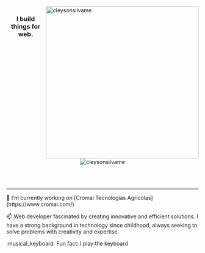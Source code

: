   <img src="https://github-readme-stats.vercel.app/api?username=cleysonsilvame&show_icons=true&bg_color=080c0f&title_color=fff&text_color=9f9f9f&icon_color=FD3838" alt="cleysonsilvame" min-width="400px" max-width="400px" width="400px" align="right"/> 

<h3 align="center">I build things for web.</h3>

<p align="center">
  <img src="https://komarev.com/ghpvc/?username=cleysonsilvame" alt="cleysonsilvame" />
</p>

<br/>
<br/>

  ---

<p>🔭 I’m currently working on [Cromai Tecnologias Agrícolas](https://www.cromai.com/)</p>
<p>📫 Web developer fascinated by creating innovative and efficient solutions. I have a strong background in technology since childhood, always seeking to solve problems with creativity and expertise.
</p>
<p>:musical_keyboard: Fun fact: I play the keyboard </p>
